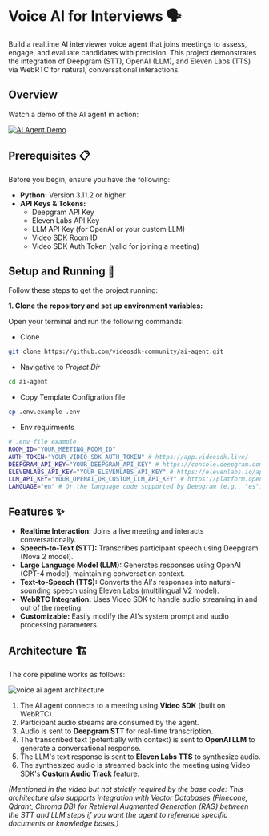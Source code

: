 
# Voice AI for Interviews 🗣️

Build a realtime AI interviewer voice agent that joins meetings to assess, engage, and evaluate candidates with precision. This project demonstrates the integration of Deepgram (STT), OpenAI (LLM), and Eleven Labs (TTS) via WebRTC for natural, conversational interactions.

## Overview

Watch a demo of the AI agent in action:

[![AI Agent Demo](https://img.youtube.com/vi/HQZu7Krx0HE/maxresdefault.jpg)](https://www.youtube.com/watch?v=HQZu7Krx0HE)


## Prerequisites 📋

Before you begin, ensure you have the following:

*   **Python:** Version 3.11.2 or higher.
*   **API Keys & Tokens:**
    *   Deepgram API Key
    *   Eleven Labs API Key
    *   LLM API Key (for OpenAI or your custom LLM)
    *   Video SDK Room ID
    *   Video SDK Auth Token (valid for joining a meeting)


## Setup and Running 🚀

Follow these steps to get the project running:

**1. Clone the repository and set up environment variables:**

Open your terminal and run the following commands:

- Clone
```bash
git clone https://github.com/videosdk-community/ai-agent.git
```
- Navigative to *Project Dir*
```bash
cd ai-agent
```
- Copy Template Configration file
```bash
cp .env.example .env
```
- Env requirments 
```bash
# .env file example
ROOM_ID="YOUR_MEETING_ROOM_ID"
AUTH_TOKEN="YOUR_VIDEO_SDK_AUTH_TOKEN" # https://app.videosdk.live/
DEEPGRAM_API_KEY="YOUR_DEEPGRAM_API_KEY" # https://console.deepgram.com/
ELEVENLABS_API_KEY="YOUR_ELEVENLABS_API_KEY" # https://elevenlabs.io/app/settings/api-keys
LLM_API_KEY="YOUR_OPENAI_OR_CUSTOM_LLM_API_KEY" # https://platform.openai.com/api-keys
LANGUAGE="en" # Or the language code supported by Deepgram (e.g., "es", "fr")
```


## Features ✨

*   **Realtime Interaction:** Joins a live meeting and interacts conversationally.
*   **Speech-to-Text (STT):** Transcribes participant speech using Deepgram (Nova 2 model).
*   **Large Language Model (LLM):** Generates responses using OpenAI (GPT-4 model), maintaining conversation context.
*   **Text-to-Speech (TTS):** Converts the AI's responses into natural-sounding speech using Eleven Labs (multilingual V2 model).
*   **WebRTC Integration:** Uses Video SDK to handle audio streaming in and out of the meeting.
*   **Customizable:** Easily modify the AI's system prompt and audio processing parameters.

## Architecture 🏗️

The core pipeline works as follows:

![voice ai agent architecture](https://strapi.videosdk.live/uploads/Screenshot_2025_05_19_at_4_37_45_PM_39c9d21bf9.png)

1.  The AI agent connects to a meeting using **Video SDK** (built on WebRTC).
2.  Participant audio streams are consumed by the agent.
3.  Audio is sent to **Deepgram STT** for real-time transcription.
4.  The transcribed text (potentially with context) is sent to **OpenAI LLM** to generate a conversational response.
5.  The LLM's text response is sent to **Eleven Labs TTS** to synthesize audio.
6.  The synthesized audio is streamed back into the meeting using Video SDK's **Custom Audio Track** feature.


*(Mentioned in the video but not strictly required by the base code: This architecture also supports integration with Vector Databases (Pinecone, Qdrant, Chroma DB) for Retrieval Augmented Generation (RAG) between the STT and LLM steps if you want the agent to reference specific documents or knowledge bases.)*
